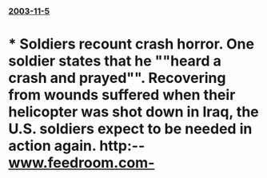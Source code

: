 ### [2003-11-5](/news/2003/11/5/index.md)

#  * Soldiers recount crash horror. One soldier states that he ""heard a crash and prayed"". Recovering from wounds suffered when their helicopter was shot down in Iraq, the U.S. soldiers expect to be needed in action again. http:--www.feedroom.com- 



